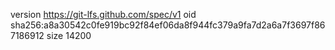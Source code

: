 version https://git-lfs.github.com/spec/v1
oid sha256:a8a30542c0fe919bc92f84ef06da8f944fc379a9fa7d2a6a7f3697f867186912
size 14200
